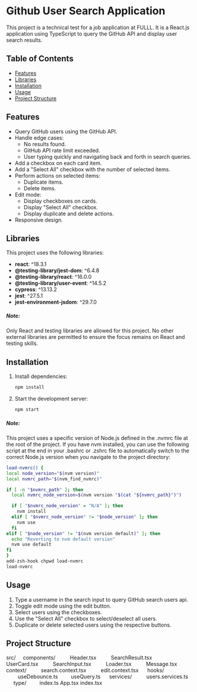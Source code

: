 # Github User Search Application

This project is a technical test for a job application at FULLL. It is a React.js application using TypeScript to query the GitHub API and display user search results.

## Table of Contents

- [Features](#features)
- [Libraries](#libraries)
- [Installation](#installation)
- [Usage](#usage)
- [Project Structure](#project-structure)

## Features

- Query GitHub users using the GitHub API.
- Handle edge cases:
  - No results found.
  - GitHub API rate limit exceeded.
  - User typing quickly and navigating back and forth in search queries.
- Add a checkbox on each card item.
- Add a "Select All" checkbox with the number of selected items.
- Perform actions on selected items:
  - Duplicate items.
  - Delete items.
- Edit mode:
  - Display checkboxes on cards.
  - Display "Select All" checkbox.
  - Display duplicate and delete actions.
- Responsive design.

## Libraries

This project uses the following libraries:

- **react**: ^18.3.1
- **@testing-library/jest-dom**: ^6.4.8
- **@testing-library/react**: ^16.0.0
- **@testing-library/user-event**: ^14.5.2
- **cypress**: ^13.13.2
- **jest**: ^27.5.1
- **jest-environment-jsdom**: ^29.7.0

##### Note:

Only React and testing libraries are allowed for this project. No other external libraries are permitted to ensure the focus remains on React and testing skills.

## Installation

1. Install dependencies:
   ```bash
   npm install
   ```
2. Start the development server:
   ```bash
   npm start
   ```

##### Note:

This project uses a specific version of Node.js defined in the .nvmrc file at the root of the project. If you have nvm installed, you can use the following script at the end in your .bashrc or .zshrc file to automatically switch to the correct Node.js version when you navigate to the project directory:

```bash
load-nvmrc() {
local node_version="$(nvm version)"
local nvmrc_path="$(nvm_find_nvmrc)"

if [ -n "$nvmrc_path" ]; then
  local nvmrc_node_version=$(nvm version "$(cat "${nvmrc_path}")")

  if [ "$nvmrc_node_version" = "N/A" ]; then
    nvm install
  elif [ "$nvmrc_node_version" != "$node_version" ]; then
    nvm use
  fi
elif [ "$node_version" != "$(nvm version default)" ]; then
  echo "Reverting to nvm default version"
  nvm use default
fi
}
add-zsh-hook chpwd load-nvmrc
load-nvmrc
```

## Usage

1. Type a username in the search input to query GitHub search users api.
2. Toggle edit mode using the edit button.
3. Select users using the checkboxes.
4. Use the "Select All" checkbox to select/deselect all users.
5. Duplicate or delete selected users using the respective buttons.

## Project Structure

src/
&nbsp;&nbsp;&nbsp;&nbsp;components/
&nbsp;&nbsp;&nbsp;&nbsp;&nbsp;&nbsp;&nbsp;&nbsp; Header.tsx
&nbsp;&nbsp;&nbsp;&nbsp;&nbsp;&nbsp;&nbsp;&nbsp; SearchResult.tsx
&nbsp;&nbsp;&nbsp;&nbsp;&nbsp;&nbsp;&nbsp;&nbsp; UserCard.tsx
&nbsp;&nbsp;&nbsp;&nbsp;&nbsp;&nbsp;&nbsp;&nbsp; SearchInput.tsx
&nbsp;&nbsp;&nbsp;&nbsp;&nbsp;&nbsp;&nbsp;&nbsp; Loader.tsx
&nbsp;&nbsp;&nbsp;&nbsp;&nbsp;&nbsp;&nbsp;&nbsp; Message.tsx
&nbsp;&nbsp;&nbsp;&nbsp; context/
&nbsp;&nbsp;&nbsp;&nbsp;&nbsp;&nbsp;&nbsp;&nbsp; search.context.tsx
&nbsp;&nbsp;&nbsp;&nbsp;&nbsp;&nbsp;&nbsp;&nbsp; edit.context.tsx
&nbsp;&nbsp;&nbsp;&nbsp; hooks/
&nbsp;&nbsp;&nbsp;&nbsp;&nbsp;&nbsp;&nbsp;&nbsp;useDebounce.ts
&nbsp;&nbsp;&nbsp;&nbsp;&nbsp;&nbsp;&nbsp;&nbsp;useQuery.ts
&nbsp;&nbsp;&nbsp;&nbsp; services/
&nbsp;&nbsp;&nbsp;&nbsp;&nbsp;&nbsp;&nbsp;&nbsp; users.services.ts
&nbsp;&nbsp;&nbsp;&nbsp; type/
&nbsp;&nbsp;&nbsp;&nbsp;&nbsp;&nbsp;&nbsp;&nbsp;index.ts
App.tsx
index.tsx
